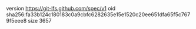 version https://git-lfs.github.com/spec/v1
oid sha256:fa33b124c180183c0a9cbfc6282635e15e1520c20ee651dfa65f5c7679f5eee8
size 3657
